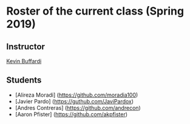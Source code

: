 # Roster of the current class (Spring 2019)

## Instructor

[Kevin Buffardi](https://github.com/kbuffardi)

## Students
* [Alireza Moradi] (https://github.com/moradia100)
* [Javier Pardo] (https://guthub.com/JaviPardox)
* [Andres Contreras] (https://github.com/andrecon)
* [Aaron Pfister] (https://github.com/akpfister)
